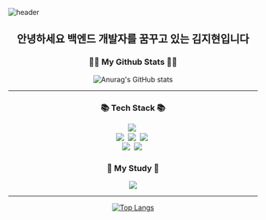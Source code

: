 ![header](https://capsule-render.vercel.app/api?type=waving&color=gradient&height=300&text=KIMJIHYEON&animation=fadeIn&fontSize=80&fontAlign=50&fontAlignY=43)

<h2 align="center">
안녕하세요 백엔드 개발자를 꿈꾸고 있는 김지현입니다
</h2>
  
<h3 align="center">👩‍💻 My Github Stats 👩‍💻</h3>
<div align="center">

![Anurag's GitHub stats](https://github-readme-stats.vercel.app/api?username=jihyeon117&hide=stars&hide_title=true&show_icons=true&theme=vue)
</div>

---

<h3 align="center">📚 Tech Stack 📚</h3>
<p align="center">
  <img src="https://img.shields.io/badge/Python-3766AB?style=flat-square&logo=Python&logoColor=white"/></a>&nbsp
  <br>
  <img src="https://img.shields.io/badge/Java-007396?style=flat-square&logo=Java&logoColor=white"/></a>&nbsp
  <img src="https://img.shields.io/badge/Spring-6DB33F?style=flat-square&logo=Spring&logoColor=white"/></a>&nbsp
  <img src="https://img.shields.io/badge/SpringBoot-6DB33F?style=flat-square&logo=SpringBoot&logoColor=white"/></a>&nbsp 
  <br>
  <img src="https://img.shields.io/badge/Mysql-E6B91E?style=flat-square&logo=MySql&logoColor=white"/></a>&nbsp
  <img src="https://img.shields.io/badge/AWS-232F3E?style=flat-square&logo=AmazonAWS&logoColor=white"/></a>&nbsp 
</p>

<h3 align="center">🌈 My Study 🌈</h3>
<p align="center">
  <a href="https://www.notion.so/a0d2168f330940ce8fcddbcfe9357715?pvs=4"><img src="https://img.shields.io/badge/notion-000000?style=flat-square&logo=Notion&logoColor=white&link=https://www.notion.so/a0d2168f330940ce8fcddbcfe9357715?pvs=4)">
</p>

---

<div align="center">
  
[![Top Langs](https://github-readme-stats.vercel.app/api/top-langs/?username=jihyeon117&layout=compact)](https://github.com/jihyeon117/github-readme-stats)
</div>

<!-- <div align="center">

[![Solved.ac
프로필](http://mazassumnida.wtf/api/v2/generate_badge?boj=kjh3968)](https://solved.ac/kjh3968)
</div> -->

<!--
**jihyeon117/jihyeon117** is a ✨ _special_ ✨ repository because its `README.md` (this file) appears on your GitHub profile.

Here are some ideas to get you started:

- 🔭 I’m currently working on ...
- 🌱 I’m currently learning ...
- 👯 I’m looking to collaborate on ...
- 🤔 I’m looking for help with ...
- 💬 Ask me about ...
- 📫 How to reach me: ...
- 😄 Pronouns: ...
- ⚡ Fun fact: ...
-->
